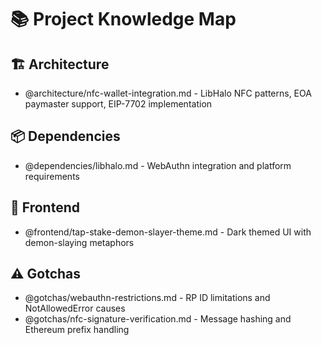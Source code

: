 # 📚 Project Knowledge Map

## 🏗️ Architecture
- @architecture/nfc-wallet-integration.md - LibHalo NFC patterns, EOA paymaster support, EIP-7702 implementation

## 📦 Dependencies
- @dependencies/libhalo.md - WebAuthn integration and platform requirements

## 🎨 Frontend
- @frontend/tap-stake-demon-slayer-theme.md - Dark themed UI with demon-slaying metaphors

## ⚠️ Gotchas
- @gotchas/webauthn-restrictions.md - RP ID limitations and NotAllowedError causes
- @gotchas/nfc-signature-verification.md - Message hashing and Ethereum prefix handling
